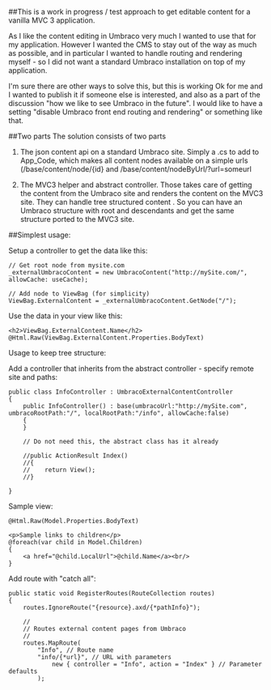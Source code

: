 ##This is a work in progress / test approach to get editable content for a vanilla MVC 3 application.

As I like the content editing in Umbraco very much I wanted to use that for my application. However I wanted the CMS to stay out of the way as much as possible, and in particular I wanted to handle routing and rendering myself - so I did not want a standard Umbraco installation on top of my application.

I'm sure there are other ways to solve this, but this is working Ok for me and I wanted to publish it if someone else is interested, and also as a part of the discussion "how we like to see Umbraco in the future". I would like to have a setting "disable Umbraco front end routing and rendering" or something like that.

##Two parts
The solution consists of two parts

1. The json content api on a standard Umbraco site. Simply a .cs to add to App_Code, which makes all content nodes available on a simple urls (/base/content/node/{id} and /base/content/nodeByUrl/?url=someurl

2. The MVC3 helper and abstract controller. Those takes care of getting the content from the Umbraco site and renders the content on the MVC3 site. They can handle tree structured content . So you can have an Umbraco structure with root and descendants and get the same structure ported to the MVC3 site.

##Simplest usage:

Setup a controller to get the data like this:

    // Get root node from mysite.com
    _externalUmbracoContent = new UmbracoContent("http://mySite.com/", allowCache: useCache);

    // Add node to ViewBag (for simplicity)
    ViewBag.ExternalContent = _externalUmbracoContent.GetNode("/");

Use the data in your view like this:

    <h2>ViewBag.ExternalContent.Name</h2>
    @Html.Raw(ViewBag.ExternalContent.Properties.BodyText)
    
    
Usage to keep tree structure:

Add a controller that inherits from the abstract controller - specify remote site and paths:

    public class InfoController : UmbracoExternalContentController
    {
        public InfoController() : base(umbracoUrl:"http://mySite.com", umbracoRootPath:"/", localRootPath:"/info", allowCache:false)
        {
        }

        // Do not need this, the abstract class has it already 

        //public ActionResult Index()
        //{
        //    return View();
        //}

    }
    
Sample view:

    @Html.Raw(Model.Properties.BodyText)

    <p>Sample links to children</p>
    @foreach(var child in Model.Children)
    {
        <a href="@child.LocalUrl">@child.Name</a><br/>
    }

Add route with "catch all":

    public static void RegisterRoutes(RouteCollection routes)
    {
        routes.IgnoreRoute("{resource}.axd/{*pathInfo}");

        //
        // Routes external content pages from Umbraco
        //
        routes.MapRoute(
            "Info", // Route name
            "info/{*url}", // URL with parameters
                new { controller = "Info", action = "Index" } // Parameter defaults
            );
            